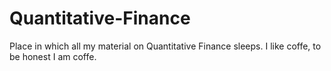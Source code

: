 # Quantitative-Finance
Place in which all my material on Quantitative Finance sleeps.
I like coffe, to be honest I am coffe.

